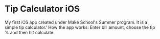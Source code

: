 # Tip Calculator iOS
My first iOS app created under Make School's Summer program.
It is a simple tip calculator.'
How the app works:
Enter bill amount, choose the tip % and then hit calculate.
